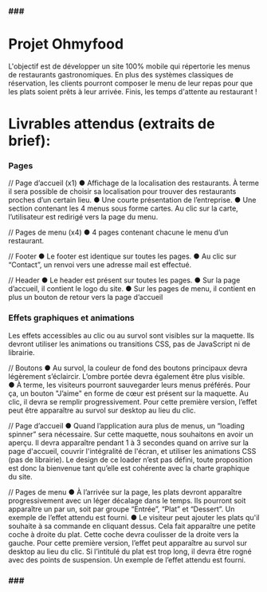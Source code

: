 ### ### ###

# Projet Ohmyfood

L'objectif est de développer un site 100% mobile qui répertorie les menus de restaurants gastronomiques. En plus des systèmes classiques de réservation, les clients pourront composer le menu de leur repas pour que les plats soient prêts à leur arrivée. Finis, les temps d'attente au restaurant !



# Livrables attendus (extraits de brief): 


### Pages ###

// Page d’accueil (x1) 
● Affichage de la localisation des restaurants. À terme il sera possible de choisir sa 
localisation pour trouver des restaurants proches d’un certain lieu. 
● Une courte présentation de l’entreprise. 
● Une section contenant les 4 menus sous forme cartes. Au clic sur la carte, 
l’utilisateur est redirigé vers la page du menu.

// Pages de menu (x4) 
● 4 pages contenant chacune le menu d’un restaurant. 
 
// Footer 
● Le footer est identique sur toutes les pages. 
● Au clic sur “Contact”, un renvoi vers une adresse mail est effectué. 
 
// Header 
● Le header est présent sur toutes les pages. 
● Sur la page d’accueil, il contient le logo du site. 
● Sur les pages de menu, il contient en plus un bouton de retour vers la page d’accueil




### Effets graphiques et animations ### 
 
Les effets accessibles au clic ou au survol sont visibles sur la maquette. Ils devront utiliser 
les animations ou transitions CSS, pas de JavaScript ni de librairie.

// Boutons 
● Au survol, la couleur de fond des boutons principaux devra légèrement s’éclaircir. 
L’ombre portée devra également être plus visible.  
● À terme, les visiteurs pourront sauvegarder leurs menus préférés. Pour ça, un 
bouton "J’aime" en forme de cœur est présent sur la maquette. Au clic, il devra se 
remplir progressivement. Pour cette première version, l’effet peut être apparaître au 
survol sur desktop au lieu du clic. 
 
// Page d’accueil 
● Quand l’application aura plus de menus, un “loading spinner” sera nécessaire. Sur 
cette maquette, nous souhaitons en avoir un aperçu. Il devra apparaître pendant 1 à 
3 secondes quand on arrive sur la page d'accueil, couvrir l'intégralité de l'écran, et 
utiliser les animations CSS (pas de librairie). Le design de ce loader n’est pas défini, 
toute proposition est donc la bienvenue tant qu’elle est cohérente avec la charte 
graphique du site. 

// Pages de menu 
● À l’arrivée sur la page, les plats devront apparaître progressivement avec un léger 
décalage dans le temps. Ils pourront soit apparaître un par un, soit par groupe 
“Entrée”, “Plat” et “Dessert”. Un exemple de l’effet attendu est fourni. 
● Le visiteur peut ajouter les plats qu'il souhaite à sa commande en cliquant dessus. 
Cela fait apparaître une petite coche à droite du plat. Cette coche devra coulisser de 
la droite vers la gauche. Pour cette première version, l’effet peut apparaître au survol 
sur desktop au lieu du clic. Si l’intitulé du plat est trop long, il devra être rogné avec 
des points de suspension. Un exemple de l’effet attendu est fourni.


### ### ###
